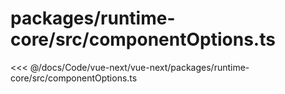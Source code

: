 # packages/runtime-core/src/componentOptions.ts

<<< @/docs/Code/vue-next/vue-next/packages/runtime-core/src/componentOptions.ts
